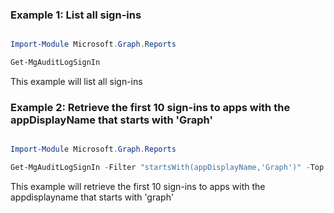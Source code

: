 ### Example 1: List all sign-ins

```powershell

Import-Module Microsoft.Graph.Reports

Get-MgAuditLogSignIn

```
This example will list all sign-ins

### Example 2: Retrieve the first 10 sign-ins to apps with the appDisplayName that starts with 'Graph'

```powershell

Import-Module Microsoft.Graph.Reports

Get-MgAuditLogSignIn -Filter "startsWith(appDisplayName,'Graph')" -Top 10 

```
This example will retrieve the first 10 sign-ins to apps with the appdisplayname that starts with 'graph'

